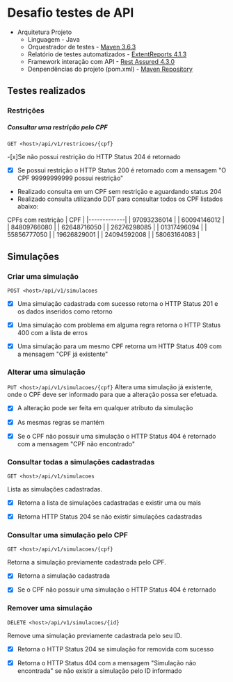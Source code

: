 # Desafio testes de API
- Arquitetura Projeto
    - Linguagem - Java
    - Orquestrador de testes - [Maven 3.6.3](https://maven.apache.org/download.cgi)
    - Relatório de testes automatizados - [ExtentReports 4.1.3](https://mvnrepository.com/artifact/com.aventstack/extentreports/4.1.3)
    - Framework interação com API - [Rest Assured 4.3.0](https://github.com/rest-assured/rest-assured/wiki/Downloads)
    - Denpendências do projeto (pom.xml) - [Maven Repository](https://mvnrepository.com/)

##  Testes realizados
### Restrições

##### Consultar uma restrição pelo CPF
`GET <host>/api/v1/restricoes/{cpf}`

-[x]Se não possui restrição do HTTP Status 204 é retornado 
-[X] Se possui restrição o HTTP Status 200 é retornado com a mensagem "O CPF 99999999999 possui restrição"

* Realizado consulta em um CPF sem restrição e aguardando status 204
* Realizado consulta utilizando DDT para consultar todos os CPF listados abaixo:


CPFs com restrição
| CPF         |
|-------------|
| 97093236014 |
| 60094146012 |
| 84809766080 |
| 62648716050 |
| 26276298085 |
| 01317496094 |
| 55856777050 |
| 19626829001 |
| 24094592008 |
| 58063164083 |

## Simulações

### Criar uma simulação

`POST <host>/api/v1/simulacoes`

-[X] Uma simulação cadastrada com sucesso retorna o HTTP Status 201 e os dados inseridos como retorno
 
-[X] Uma simulação com problema em alguma regra retorna o HTTP Status 400 com a lista de erros
 
-[X] Uma simulação para um mesmo CPF retorna um HTTP Status 409 com a mensagem "CPF já existente"

### Alterar uma simulação
`PUT <host>/api/v1/simulacoes/{cpf}`
Altera uma simulação já existente, onde o CPF deve ser informado para que a alteração possa ser efetuada.

-[X] A alteração pode ser feita em qualquer atributo da simulação
 
-[X] As mesmas regras se mantém
 
-[X] Se o CPF não possuir uma simulação o HTTP Status 404 é retornado com a
mensagem "CPF não encontrado"

### Consultar todas a simulações cadastradas

`GET <host>/api/v1/simulacoes`

Lista as simulações cadastradas.

-[X] Retorna a lista de simulações cadastradas e existir uma ou mais
 
-[X] Retorna HTTP Status 204 se não existir simulações cadastradas

### Consultar uma simulação pelo CPF

`GET <host>/api/v1/simulacoes/{cpf}`

Retorna a simulação previamente cadastrada pelo CPF.

-[X] Retorna a simulação cadastrada

-[X] Se o CPF não possuir uma simulação o HTTP Status 404 é retornado

### Remover uma simulação

`DELETE <host>/api/v1/simulacoes/{id}`

Remove uma simulação previamente cadastrada pelo seu ID.

-[X] Retorna o HTTP Status 204 se simulação for removida com sucesso

-[X] Retorna o HTTP Status 404 com a mensagem "Simulação não encontrada" se não existir a simulação pelo ID informado
